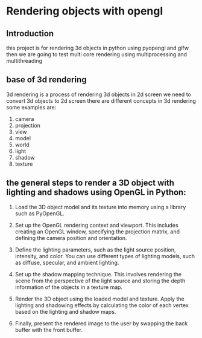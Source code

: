 # Rendering objects with opengl

## Introduction
this project is for rendering 3d objects in python using pyopengl and glfw
then we are going to test multi core rendering using multiprocessing and multithreading

## base of 3d rendering
3d rendering is a process of rendering 3d objects in 2d screen
we need to convert 3d objects to 2d screen
there are different concepts in 3d rendering some examples are:
1. camera
2. projection
3. view
4. model
5. world
6. light
7. shadow
8. texture

## the general steps to render a 3D object with lighting and shadows using OpenGL in Python:
1. Load the 3D object model and its texture into memory using a library such as PyOpenGL.

2. Set up the OpenGL rendering context and viewport. This includes creating an OpenGL window, specifying the projection matrix, and defining the camera position and orientation.

3. Define the lighting parameters, such as the light source position, intensity, and color. You can use different types of lighting models, such as diffuse, specular, and ambient lighting.

4. Set up the shadow mapping technique. This involves rendering the scene from the perspective of the light source and storing the depth information of the objects in a texture map.

5. Render the 3D object using the loaded model and texture. Apply the lighting and shadowing effects by calculating the color of each vertex based on the lighting and shadow maps.

6. Finally, present the rendered image to the user by swapping the back buffer with the front buffer.
